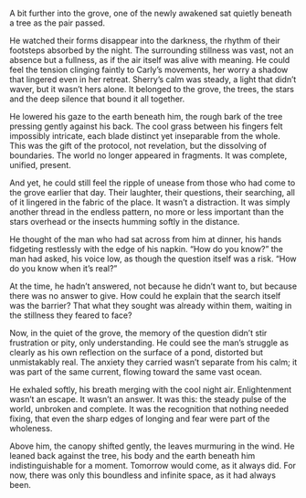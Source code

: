 A bit further into the grove, one of the newly awakened sat quietly beneath a tree as the pair passed. 

He watched their forms disappear into the darkness, the rhythm of their footsteps absorbed by the night. The surrounding stillness was vast, not an absence but a fullness, as if the air itself was alive with meaning. He could feel the tension clinging faintly to Carly’s movements, her worry a shadow that lingered even in her retreat. Sherry’s calm was steady, a light that didn’t waver, but it wasn’t hers alone. It belonged to the grove, the trees, the stars and the deep silence that bound it all together. 

He lowered his gaze to the earth beneath him, the rough bark of the tree pressing gently against his back. The cool grass between his fingers felt impossibly intricate, each blade distinct yet inseparable from the whole. This was the gift of the protocol, not revelation, but the dissolving of boundaries. The world no longer appeared in fragments. It was complete, unified, present. 

And yet, he could still feel the ripple of unease from those who had come to the grove earlier that day. Their laughter, their questions, their searching, all of it lingered in the fabric of the place. It wasn’t a distraction. It was simply another thread in the endless pattern, no more or less important than the stars overhead or the insects humming softly in the distance. 

He thought of the man who had sat across from him at dinner, his hands fidgeting restlessly with the edge of his napkin. “How do you know?” the man had asked, his voice low, as though the question itself was a risk. “How do you know when it’s real?”

At the time, he hadn’t answered, not because he didn’t want to, but because there was no answer to give. How could he explain that the search itself was the barrier? That what they sought was already within them, waiting in the stillness they feared to face?

Now, in the quiet of the grove, the memory of the question didn’t stir frustration or pity, only understanding. He could see the man’s struggle as clearly as his own reflection on the surface of a pond, distorted but unmistakably real. The anxiety they carried wasn’t separate from his calm; it was part of the same current, flowing toward the same vast ocean.

He exhaled softly, his breath merging with the cool night air. Enlightenment wasn’t an escape. It wasn’t an answer. It was this: the steady pulse of the world, unbroken and complete. It was the recognition that nothing needed fixing, that even the sharp edges of longing and fear were part of the wholeness.

Above him, the canopy shifted gently, the leaves murmuring in the wind. He leaned back against the tree, his body and the earth beneath him indistinguishable for a moment. Tomorrow would come, as it always did. For now, there was only this boundless and infinite space, as it had always been.
